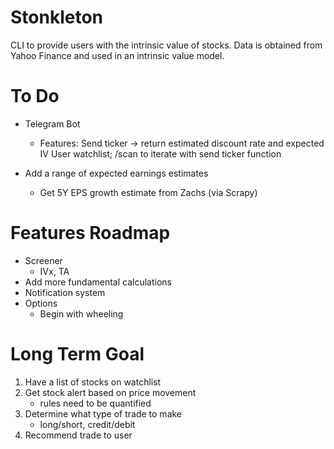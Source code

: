 # Stonkleton
CLI to provide users with the intrinsic value of stocks.
Data is obtained from Yahoo Finance and used in an intrinsic value model.

# To Do
- Telegram Bot 
    - Features:
        Send ticker -> return estimated discount rate and expected IV
        User watchlist; /scan to iterate with send ticker function

- Add a range of expected earnings estimates
    - Get 5Y EPS growth estimate from Zachs (via Scrapy)

# Features Roadmap
- Screener
    - IVx, TA
- Add more fundamental calculations
- Notification system
- Options
    - Begin with wheeling

# Long Term Goal
1. Have a list of stocks on watchlist
2. Get stock alert based on price movement
    - rules need to be quantified
3. Determine what type of trade to make
    - long/short, credit/debit
4. Recommend trade to user
